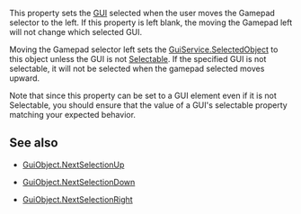 This property sets the [GUI](https://developer.roblox.com/api-reference/class/GuiObject) selected when the user moves the Gamepad selector to the left. If this property is left blank, the moving the Gamepad left will not change which selected GUI.

Moving the Gamepad selector left sets the [GuiService.SelectedObject](https://developer.roblox.com/api-reference/property/GuiService/SelectedObject) to this object unless the GUI is not [Selectable](https://developer.roblox.com/api-reference/property/GuiObject/Selectable). If the specified GUI is not selectable, it will not be selected when the gamepad selected moves upward.

Note that since this property can be set to a GUI element even if it is not Selectable, you should ensure that the value of a GUI's selectable property matching your expected behavior.

## See also

 - [GuiObject.NextSelectionUp](https://developer.roblox.com/api-reference/property/GuiObject/NextSelectionUp)

 - [GuiObject.NextSelectionDown](https://developer.roblox.com/api-reference/property/GuiObject/NextSelectionDown)

 - [GuiObject.NextSelectionRight](https://developer.roblox.com/api-reference/property/GuiObject/NextSelectionRight)